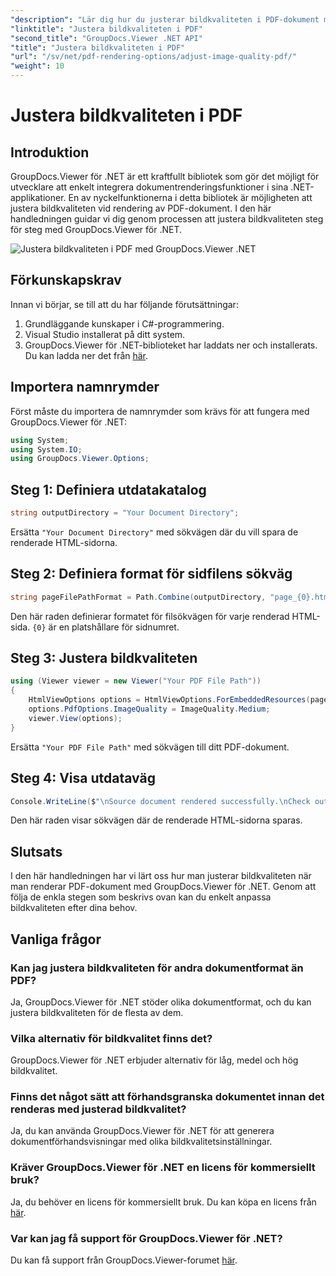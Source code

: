 ```yaml
---
"description": "Lär dig hur du justerar bildkvaliteten i PDF-dokument med GroupDocs.Viewer för .NET. Följ vår steg-för-steg-handledning för sömlös integration."
"linktitle": "Justera bildkvaliteten i PDF"
"second_title": "GroupDocs.Viewer .NET API"
"title": "Justera bildkvaliteten i PDF"
"url": "/sv/net/pdf-rendering-options/adjust-image-quality-pdf/"
"weight": 10
---
```


# Justera bildkvaliteten i PDF

## Introduktion
GroupDocs.Viewer för .NET är ett kraftfullt bibliotek som gör det möjligt för utvecklare att enkelt integrera dokumentrenderingsfunktioner i sina .NET-applikationer. En av nyckelfunktionerna i detta bibliotek är möjligheten att justera bildkvaliteten vid rendering av PDF-dokument. I den här handledningen guidar vi dig genom processen att justera bildkvaliteten steg för steg med GroupDocs.Viewer för .NET.

![Justera bildkvaliteten i PDF med GroupDocs.Viewer .NET](/viewer/pdf-rendering-options/adjust-image-quality-in-pdf.png)

## Förkunskapskrav
Innan vi börjar, se till att du har följande förutsättningar:
1. Grundläggande kunskaper i C#-programmering.
2. Visual Studio installerat på ditt system.
3. GroupDocs.Viewer för .NET-biblioteket har laddats ner och installerats. Du kan ladda ner det från [här](https://releases.groupdocs.com/viewer/net/).

## Importera namnrymder
Först måste du importera de namnrymder som krävs för att fungera med GroupDocs.Viewer för .NET:
```csharp
using System;
using System.IO;
using GroupDocs.Viewer.Options;
```
## Steg 1: Definiera utdatakatalog
```csharp
string outputDirectory = "Your Document Directory";
```
Ersätta `"Your Document Directory"` med sökvägen där du vill spara de renderade HTML-sidorna.
## Steg 2: Definiera format för sidfilens sökväg
```csharp
string pageFilePathFormat = Path.Combine(outputDirectory, "page_{0}.html");
```
Den här raden definierar formatet för filsökvägen för varje renderad HTML-sida. `{0}` är en platshållare för sidnumret.
## Steg 3: Justera bildkvaliteten
```csharp
using (Viewer viewer = new Viewer("Your PDF File Path"))
{
    HtmlViewOptions options = HtmlViewOptions.ForEmbeddedResources(pageFilePathFormat);
    options.PdfOptions.ImageQuality = ImageQuality.Medium;
    viewer.View(options);
}
```
Ersätta `"Your PDF File Path"` med sökvägen till ditt PDF-dokument.
## Steg 4: Visa utdataväg
```csharp
Console.WriteLine($"\nSource document rendered successfully.\nCheck output in {outputDirectory}.");
```
Den här raden visar sökvägen där de renderade HTML-sidorna sparas.

## Slutsats
I den här handledningen har vi lärt oss hur man justerar bildkvaliteten när man renderar PDF-dokument med GroupDocs.Viewer för .NET. Genom att följa de enkla stegen som beskrivs ovan kan du enkelt anpassa bildkvaliteten efter dina behov.
## Vanliga frågor
### Kan jag justera bildkvaliteten för andra dokumentformat än PDF?
Ja, GroupDocs.Viewer för .NET stöder olika dokumentformat, och du kan justera bildkvaliteten för de flesta av dem.
### Vilka alternativ för bildkvalitet finns det?
GroupDocs.Viewer för .NET erbjuder alternativ för låg, medel och hög bildkvalitet.
### Finns det något sätt att förhandsgranska dokumentet innan det renderas med justerad bildkvalitet?
Ja, du kan använda GroupDocs.Viewer för .NET för att generera dokumentförhandsvisningar med olika bildkvalitetsinställningar.
### Kräver GroupDocs.Viewer för .NET en licens för kommersiellt bruk?
Ja, du behöver en licens för kommersiellt bruk. Du kan köpa en licens från [här](https://purchase.groupdocs.com/buy).
### Var kan jag få support för GroupDocs.Viewer för .NET?
Du kan få support från GroupDocs.Viewer-forumet [här](https://forum.groupdocs.com/c/viewer/9).